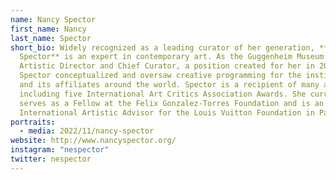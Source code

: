 ```yaml
---
name: Nancy Spector
first_name: Nancy
last_name: Spector
short_bio: Widely recognized as a leading curator of her generation, **Nancy
  Spector** is an expert in contemporary art. As the Guggenheim Museum’s first
  Artistic Director and Chief Curator, a position created for her in 2017,
  Spector conceptualized and oversaw creative programming for the institution
  and its affiliates around the world. Spector is a recipient of many awards,
  including five International Art Critics Association Awards. She currently
  serves as a Fellow at the Felix Gonzalez-Torres Foundation and is an
  International Artistic Advisor for the Louis Vuitton Foundation in Paris.
portraits:
  - media: 2022/11/nancy-spector
website: http://www.nancyspector.org/
instagram: "nespector"
twitter: nespector
---
```

